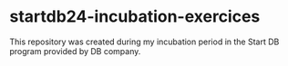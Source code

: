 # startdb24-incubation-exercices
This repository was created during my incubation period in the Start DB program provided by DB company.
